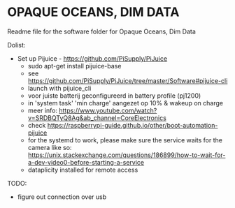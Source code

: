 # OPAQUE OCEANS, DIM DATA

Readme file for the software folder for Opaque Oceans, Dim Data

Dolist:
- Set up Pijuice - https://github.com/PiSupply/PiJuice
    - sudo apt-get install pijuice-base
    - see https://github.com/PiSupply/PiJuice/tree/master/Software#pijuice-cli
    - launch with pijuice_cli
    - voor juiste batterij geconfigureerd in battery profile (pj1200)
    - in 'system task' 'min charge' aangezet op 10% & wakeup on charge
    - meer info: https://www.youtube.com/watch?v=SRDBQTyQ8Ag&ab_channel=CoreElectronics
    - check https://raspberrypi-guide.github.io/other/boot-automation-pijuice
    - for the systemd to work, please make sure the service waits for the camera like so: https://unix.stackexchange.com/questions/186899/how-to-wait-for-a-dev-video0-before-starting-a-service
    - dataplicity installed for remote access


TODO:
- figure out connection over usb

